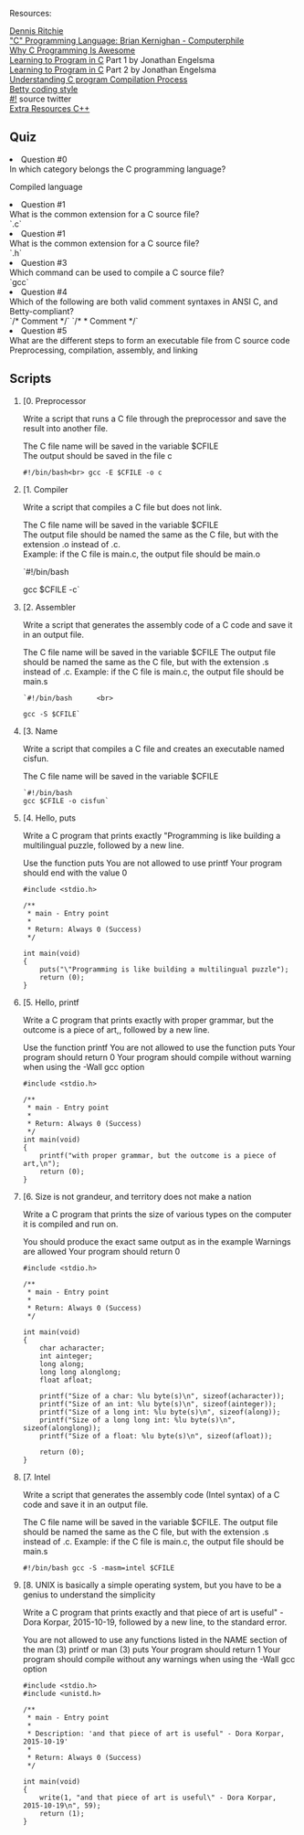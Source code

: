 Resources: <br>

[Dennis Ritchie](https://en.wikipedia.org/wiki/Dennis_Ritchie)<br>
["C" Programming Language: Brian Kernighan - Computerphile](https://www.youtube.com/watch?v=de2Hsvxaf8M&ab_channel=Computerphile)<br>
[Why C Programming Is Awesome](https://www.youtube.com/watch?v=smGalmxPVYc&ab_channel=ChrisHawkes)<br>
[Learning to Program in C](https://www.youtube.com/watch?v=rk2fK2IIiiQ&ab_channel=JonathanEngelsma) Part 1 by Jonathan Engelsma<br>
[Learning to Program in C](https://www.youtube.com/watch?v=FwpP_MsZWnU&ab_channel=JonathanEngelsma)  Part 2 by Jonathan Engelsma<br>
[Understanding C program Compilation Process](https://www.youtube.com/watch?v=VDslRumKvRA&ab_channel=HowTo)<br>
[Betty coding style](https://github.com/holbertonschool/Betty/wiki)<br>
[#!](https://twitter.com/unix_byte/status/1024147947393495040?s=21) source twitter<br> 
[Extra Resources C++](http://harmful.cat-v.org/software/c++/linus)<br>

<h2>Quiz</h2>

<li>Question #0 <br>
In which category belongs the C programming language?<br>

Compiled language
<li>Question #1<br>
What is the common extension for a C source file?<br>
`.c`
<li>Question #1<br>
What is the common extension for a C source file?<br>
`.h`
<li>Question #3<br>
Which command can be used to compile a C source file?<br>
`gcc`
<li>Question #4<br>
Which of the following are both valid comment syntaxes in ANSI C, and Betty-compliant?<br>
`/* Comment */`
`/*
 * Comment
 */`
<li>Question #5<br>
What are the different steps to form an executable file from C source code<br>
Preprocessing, compilation, assembly, and linking

<h2>Scripts</h2>

<ol>
<li>[0. Preprocessor<br>

Write a script that runs a C file through the preprocessor and save the result into another file.<br>

The C file name will be saved in the variable $CFILE<br>
The output should be saved in the file c<br>

`#!/bin/bash<br>
gcc -E $CFILE -o c`

<li>[1. Compiler<br>

Write a script that compiles a C file but does not link.<br>

The C file name will be saved in the variable $CFILE<br>
The output file should be named the same as the C file, but with the extension .o instead of .c.<br>
Example: if the C file is main.c, the output file should be main.o<br>

`#!/bin/bash
	
gcc $CFILE -c`

<li>[2. Assembler

Write a script that generates the assembly code of a C code and save it in an output file.

The C file name will be saved in the variable $CFILE
The output file should be named the same as the C file, but with the extension .s instead of .c.
Example: if the C file is main.c, the output file should be main.s

	`#!/bin/bash      <br>
	
	gcc -S $CFILE`


<li>[3. Name

Write a script that compiles a C file and creates an executable named cisfun.

The C file name will be saved in the variable $CFILE <br>


	
	`#!/bin/bash              
	gcc $CFILE -o cisfun`


<li>[4. Hello, puts

Write a C program that prints exactly "Programming is like building a multilingual puzzle, followed by a new line.

Use the function puts
You are not allowed to use printf
Your program should end with the value 0

```
#include <stdio.h>

/**
 * main - Entry point
 *
 * Return: Always 0 (Success)
 */

int main(void)
{
	puts("\"Programming is like building a multilingual puzzle");
	return (0);
}
```

<li>[5. Hello, printf

Write a C program that prints exactly with proper grammar, but the outcome is a piece of art,, followed by a new line.

Use the function printf
You are not allowed to use the function puts
Your program should return 0
Your program should compile without warning when using the -Wall gcc option

```
#include <stdio.h>

/**
 * main - Entry point
 *
 * Return: Always 0 (Success)
 */
int main(void)
{
	printf("with proper grammar, but the outcome is a piece of art,\n");
	return (0);
}
```

<li>[6. Size is not grandeur, and territory does not make a nation

Write a C program that prints the size of various types on the computer it is compiled and run on.

You should produce the exact same output as in the example
Warnings are allowed
Your program should return 0

```
#include <stdio.h>

/**
 * main - Entry point
 *
 * Return: Always 0 (Success)
 */

int main(void)
{
	char acharacter;
	int ainteger;
	long along;
	long long alonglong;
	float afloat;

	printf("Size of a char: %lu byte(s)\n", sizeof(acharacter));
	printf("Size of an int: %lu byte(s)\n", sizeof(ainteger));
	printf("Size of a long int: %lu byte(s)\n", sizeof(along));
	printf("Size of a long long int: %lu byte(s)\n", sizeof(alonglong));
	printf("Size of a float: %lu byte(s)\n", sizeof(afloat));

	return (0);
}
```


<li>[7. Intel

Write a script that generates the assembly code (Intel syntax) of a C code and save it in an output file.

The C file name will be saved in the variable $CFILE.
The output file should be named the same as the C file, but with the extension .s instead of .c.
Example: if the C file is main.c, the output file should be main.s

`#!/bin/bash
gcc -S -masm=intel $CFILE`


<li>[8. UNIX is basically a simple operating system, but you have to be a genius to understand the simplicity

Write a C program that prints exactly and that piece of art is useful" - Dora Korpar, 2015-10-19, followed by a new line, to the standard error.

You are not allowed to use any functions listed in the NAME section of the man (3) printf or man (3) puts
Your program should return 1
Your program should compile without any warnings when using the -Wall gcc option

```
#include <stdio.h>
#include <unistd.h>

/**
 * main - Entry point
 *
 * Description: 'and that piece of art is useful" - Dora Korpar, 2015-10-19'
 *
 * Return: Always 0 (Success)
 */

int main(void)
{
	write(1, "and that piece of art is useful\" - Dora Korpar, 2015-10-19\n", 59);
	return (1);
} 
```

</ol>
